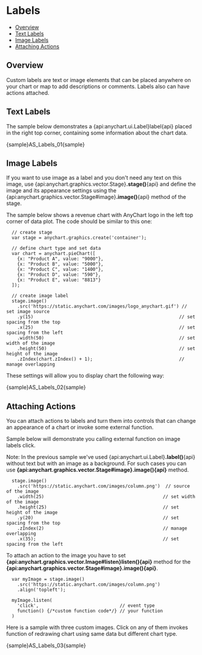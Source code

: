 # Labels 

* [Overview](#overview)
* [Text Labels](#text_labels)
* [Image Labels](#image_labels)
* [Attaching Actions](#attaching_actions)

## Overview

Custom labels are text or image elements that can be placed anywhere on your chart or map to add descriptions or comments. Labels also can have actions attached.

## Text Labels

The sample below demonstrates a {api:anychart.ui.Label}label{api} placed in the right top corner, containing some information about the chart data.

{sample}AS\_Labels\_01{sample}

## Image Labels

If you want to use image as a label and you don't need any text on this image, use {api:anychart.graphics.vector.Stage}**.stage()**{api} and define the image and its appearance settings using the {api:anychart.graphics.vector.Stage#image}**.image()**{api} method of the stage. 

The sample below shows a revenue chart with AnyChart logo in the left top corner of data plot. The code should be similar to this one:

```
  // create stage
  var stage = anychart.graphics.create('container');
  
  // define chart type and set data
  var chart = anychart.pieChart([
    {x: "Product A", value: "9000"},
    {x: "Product B", value: "5000"},
    {x: "Product C", value: "1400"},
    {x: "Product D", value: "590"},
    {x: "Product E", value: "8813"}
  ]);
  
  // create image label
  stage.image()
    .src('https://static.anychart.com/images/logo_anychart.gif') // set image source
    .y(15)                                                      // set spacing from the top
    .x(25)                                                      // set spacing from the left
    .width(50)                                                  // set width of the image
    .height(50)                                                 // set height of the image
    .zIndex(chart.zIndex() + 1);                                // manage overlapping
```

These settings will allow you to display chart the following way:

{sample}AS\_Labels\_02{sample}

## Attaching Actions

You can attach actions to labels and turn them into controls that can change an appearance of a chart or invoke some external function.

Sample below will demonstrate you calling external function on image labels click.

Note: In the previous sample we've used {api:anychart.ui.Label}**.label()**{api} without text but with an image as a background. For such cases you can use **{api:anychart.graphics.vector.Stage#image}.image(){api}** method.

```
  stage.image()
    .src('https://static.anychart.com/images/column.png')  // source of the image
    .width(25)                                            // set width of the image
    .height(25)                                           // set height of the image
    .y(20)                                                // set spacing from the top
    .zIndex(2)                                            // manage overlapping
    .x(35);                                               // set spacing from the left
```

To attach an action to the image you have to set **{api:anychart.graphics.vector.Image#listen}listen(){api}** method for the **{api:anychart.graphics.vector.Stage#image}.image(){api}**.

```
  var myImage = stage.image()
    .src('https://static.anychart.com/images/column.png')
    .align('topleft');
  
  myImage.listen(
    'click',                              // event type
    function() {/*custom function code*/} // your function
  )
```

Here is a sample with three custom images. Click on any of them invokes function of redrawing chart using same data but different chart type.

{sample}AS\_Labels\_03{sample}